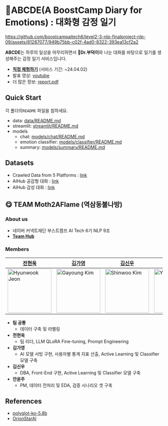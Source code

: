 # 📖ABCDE(A BoostCamp Diary for Emotions) : 대화형 감정 일기


https://github.com/boostcampaitech6/level2-3-nlp-finalproject-nlp-09/assets/81287077/949b75bb-c02f-4ad0-8322-393ea13cf2a2



**ABCDE**는 하루의 일상을 마무리하면서 🦆**Dr.부덕이**와 나눈 대화를 바탕으로 일기를 생성해주는 감정 일기 서비스입니다.
- **[직접 체험하기](https://m2af-abcde.streamlit.app/)** (서비스 기간: ~24.04.02)
- 발표 영상: [youtube](https://youtu.be/r7ngZ25C5qg)
- 더 많은 정보: [report.pdf](https://github.com/boostcampaitech6/level2-3-nlp-finalproject-nlp-09/blob/develop/report.pdf)
## Quick Start
각 폴더의`README` 파일을 참하세요.
- data: [data/README.md](https://github.com/boostcampaitech6/level2-3-nlp-finalproject-nlp-09/blob/develop/data/README.md)
- streamlit: [streamlit/README.md](https://github.com/boostcampaitech6/level2-3-nlp-finalproject-nlp-09/blob/develop/streamlit/README.md)
- models
  - chat: [models/chat/README.md](https://github.com/boostcampaitech6/level2-3-nlp-finalproject-nlp-09/blob/develop/models/chat/README.md)
  - emotion classifier: [models/classifier/README.md](https://github.com/boostcampaitech6/level2-3-nlp-finalproject-nlp-09/blob/develop/models/classifier/README.md)
  - summary: [models/summary/README.md](https://github.com/boostcampaitech6/level2-3-nlp-finalproject-nlp-09/blob/develop/models/summary/README.md)


## Datasets
- Crawled Data from 5 Platforms : [link](https://huggingface.co/datasets/m2af/ko-emotion-dataset)
- AIHub 공감형 대화 : [link](https://www.aihub.or.kr/aihubdata/data/view.do?currMenu=115&topMenu=100&aihubDataSe=data&dataSetSn=71305)
- AIHub 감성 대화 : [link](https://www.aihub.or.kr/aihubdata/data/view.do?currMenu=115&topMenu=100&aihubDataSe=data&dataSetSn=86)

## 😋 TEAM Moth2AFlame (역삼동불나방)
### About us
- 네이버 커넥트재단 부스트캠프 AI Tech 6기 NLP 9조
- **[Team Hub](https://huggingface.co/m2af)**
### Members
| [전현욱](https://github.com/gusdnr122997) | [김가영](https://github.com/garongkim) | [김신우](https://github.com/kimsw9703) | [안윤주](https://github.com/nyunzoo) | [곽수연(명예팀원)](https://github.com/suyeonKwak) |
| --- | --- | --- | --- | --- |
| <img src="https://github.com/boostcampaitech6/level1-semantictextsimilarity-nlp-01/assets/81287077/0a2cc555-e3fc-4fb1-9c05-4c99038603b3)" width="140px" height="140px" title="Hyunwook Jeon" /> | <img src="https://github.com/boostcampaitech6/level1-semantictextsimilarity-nlp-01/assets/81287077/0fb3496e-d789-4368-bbac-784aeac06c89)" width="140px" height="140px" title="Gayoung Kim" /> | <img src="https://github.com/boostcampaitech6/level1-semantictextsimilarity-nlp-01/assets/81287077/77b3a062-9199-4d87-8f6e-70ecf42a1df3)" width="140px" height="140px" title="Shinwoo Kim" /> | <img src="https://github.com/boostcampaitech6/level1-semantictextsimilarity-nlp-01/assets/81287077/f3b42c80-7b82-4fa1-923f-0f11945570e6)" width="140px" height="140px" title="Yunju An" /> | <img src="https://github.com/boostcampaitech6/level1-semantictextsimilarity-nlp-01/assets/81287077/d500e824-f86d-4e72-ba59-a21337e6b5a3)" width="140px" height="140px" title="Suyeon Kwak" /> |

- **팀 공통**
  - 데이터 구축 및 라벨링
- **전현욱**
  - 팀 리더, LLM QLoRA Fine-tuning, Prompt Engineering
- **김가영**
  - AI 모델 서빙 구현, 사용자별 통계 지표 산출, Active Learning 및 Classifier 모델 구축
- **김신우**
  - DBA, Front-End 구현, Active Learning 및 Classifier 모델 구축
- **안윤주**
  - PM, 데이터 전처리 및 EDA, 검증 시나리오 셋 구축
 
## References
- [polyglot-ko-5.8b](https://huggingface.co/EleutherAI/polyglot-ko-5.8b)
- [OrionStarAI](https://huggingface.co/OrionStarAI)
